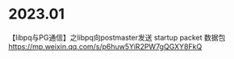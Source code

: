 
# 2023.01

【libpq与PG通信】之libpq向postmaster发送 startup packet 数据包 https://mp.weixin.qq.com/s/p6huw5YiR2PW7gQGXY8FkQ
